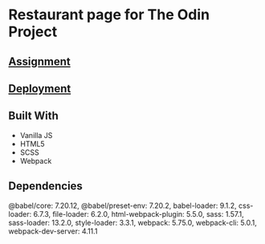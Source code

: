 # Restaurant page for The Odin Project

## [Assignment](https://www.theodinproject.com/lessons/node-path-javascript-restaurant-page)

## [Deployment](https://francocanzani.github.io/Restauant_page/)

## Built With

- Vanilla JS
- HTML5
- SCSS
- Webpack

## Dependencies

@babel/core: 7.20.12,
@babel/preset-env: 7.20.2,
babel-loader: 9.1.2,
css-loader: 6.7.3,
file-loader: 6.2.0,
html-webpack-plugin: 5.5.0,
sass: 1.57.1,
sass-loader: 13.2.0,
style-loader: 3.3.1,
webpack: 5.75.0,
webpack-cli: 5.0.1,
webpack-dev-server: 4.11.1
